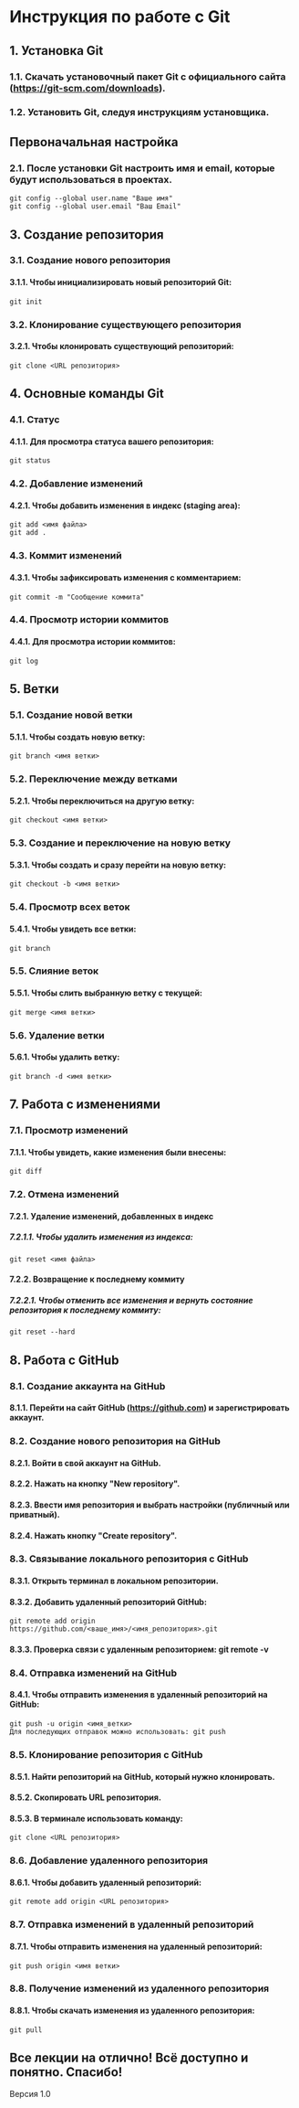 # Инструкция по работе с Git

## 1. Установка Git
### 1.1. Скачать установочный пакет Git с официального сайта (https://git-scm.com/downloads).
### 1.2. Установить Git, следуя инструкциям установщика.

## Первоначальная настройка
### 2.1. После установки Git настроить имя и email, которые будут использоваться в проектах.
    git config --global user.name "Ваше имя"
    git config --global user.email "Ваш Email"
## 3. Создание репозитория
### 3.1. Создание нового репозитория
#### 3.1.1. Чтобы инициализировать новый репозиторий Git: 
    git init
### 3.2. Клонирование существующего репозитория
#### 3.2.1. Чтобы клонировать существующий репозиторий:
    git clone <URL репозитория>
## 4. Основные команды Git
### 4.1. Статус
#### 4.1.1. Для просмотра статуса вашего репозитория:
    git status
### 4.2. Добавление изменений
#### 4.2.1. Чтобы добавить изменения в индекс (staging area):
    git add <имя файла>
    git add .
### 4.3. Коммит изменений
#### 4.3.1. Чтобы зафиксировать изменения с комментарием:
    git commit -m "Сообщение коммита"
### 4.4. Просмотр истории коммитов
#### 4.4.1. Для просмотра истории коммитов:
    git log
## 5. Ветки
### 5.1. Создание новой ветки
#### 5.1.1. Чтобы создать новую ветку:
    git branch <имя ветки>
### 5.2. Переключение между ветками
#### 5.2.1. Чтобы переключиться на другую ветку:
    git checkout <имя ветки>
### 5.3. Создание и переключение на новую ветку
#### 5.3.1. Чтобы создать и сразу перейти на новую ветку:
    git checkout -b <имя ветки>
### 5.4. Просмотр всех веток
#### 5.4.1. Чтобы увидеть все ветки:
    git branch
### 5.5. Слияние веток
#### 5.5.1. Чтобы слить выбранную ветку с текущей:
    git merge <имя ветки>
### 5.6. Удаление ветки
#### 5.6.1. Чтобы удалить ветку:
    git branch -d <имя ветки>
## 7. Работа с изменениями
### 7.1. Просмотр изменений
#### 7.1.1. Чтобы увидеть, какие изменения были внесены:
    git diff
### 7.2. Отмена изменений
#### 7.2.1. Удаление изменений, добавленных в индекс
##### 7.2.1.1. Чтобы удалить изменения из индекса:
    git reset <имя файла>
#### 7.2.2. Возвращение к последнему коммиту
##### 7.2.2.1. Чтобы отменить все изменения и вернуть состояние репозитория к последнему коммиту:
    git reset --hard
## 8. Работа с GitHub
### 8.1. Создание аккаунта на GitHub
#### 8.1.1. Перейти на сайт GitHub (https://github.com) и зарегистрировать аккаунт.
### 8.2. Создание нового репозитория на GitHub
#### 8.2.1. Войти в свой аккаунт на GitHub.
#### 8.2.2. Нажать на кнопку "New repository".
#### 8.2.3. Ввести имя репозитория и выбрать настройки (публичный или приватный).
#### 8.2.4. Нажать кнопку "Create repository".
### 8.3. Связывание локального репозитория с GitHub
#### 8.3.1. Открыть терминал в локальном репозитории.
#### 8.3.2. Добавить удаленный репозиторий GitHub:
    git remote add origin https://github.com/<ваше_имя>/<имя_репозитория>.git
#### 8.3.3. Проверка связи с удаленным репозиторием: git remote -v
### 8.4. Отправка изменений на GitHub
#### 8.4.1. Чтобы отправить изменения в удаленный репозиторий на GitHub:
    git push -u origin <имя_ветки>
    Для последующих отправок можно использовать: git push
### 8.5. Клонирование репозитория с GitHub
#### 8.5.1. Найти репозиторий на GitHub, который нужно клонировать.
#### 8.5.2. Скопировать URL репозитория.
#### 8.5.3. В терминале использовать команду:
    git clone <URL репозитория>
### 8.6. Добавление удаленного репозитория
#### 8.6.1. Чтобы добавить удаленный репозиторий:
    git remote add origin <URL репозитория>
### 8.7. Отправка изменений в удаленный репозиторий
#### 8.7.1. Чтобы отправить изменения на удаленный репозиторий:
    git push origin <имя ветки>
### 8.8. Получение изменений из удаленного репозитория
#### 8.8.1. Чтобы скачать изменения из удаленного репозитория:
    git pull

## Все лекции на отлично! Всё доступно и понятно. Спасибо!

Версия 1.0